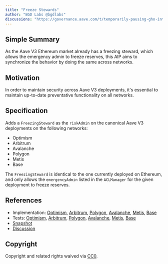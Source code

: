 ```yaml
---
title: "Freeze Stewards"
author: "BGD Labs @bgdlabs"
discussions: "https://governance.aave.com/t/temporarily-pausing-gho-integration-in-aave/14626/2"
---
```


## Simple Summary
As the Aave V3 Ethereum market already has a freezing steward, which allows the emergency admin to freeze reserves, this AIP aims to synchronize the behavior by doing the same across networks. 

## Motivation
In order to maintain security across Aave V3 deployments, it's essential to maintain up-to-date preventative functionality on all networks.

## Specification
Adds a `FreezingSteward` as the `riskAdmin` on the canonical Aave V3 deployments on the following networks:

- Optimism
- Arbitrum
- Avalanche
- Polygon
- Metis
- Base

The `FreezingSteward` is identical to the one currently deployed on Ethereum, and only allows the `emergencyAdmin` listed in the `ACLManager` for the given deployment to freeze reserves.
## References

- Implementation: [Optimism](https://github.com/bgd-labs/aave-proposals/blob/main/src/20230907_AaveV3_Multi_FreezeStewards/AaveV3_Optimism_FreezeStewards_20230907.sol), [Arbitrum](https://github.com/bgd-labs/aave-proposals/blob/main/src/20230907_AaveV3_Multi_FreezeStewards/AaveV3_Arbitrum_FreezeStewards_20230907.sol), [Polygon](https://github.com/bgd-labs/aave-proposals/blob/main/src/20230907_AaveV3_Multi_FreezeStewards/AaveV3_Polygon_FreezeStewards_20230907.sol), [Avalanche](https://github.com/bgd-labs/aave-proposals/blob/main/src/20230907_AaveV3_Multi_FreezeStewards/AaveV3_Avalanche_FreezeStewards_20230907.sol), [Metis](https://github.com/bgd-labs/aave-proposals/blob/main/src/20230907_AaveV3_Multi_FreezeStewards/AaveV3_Metis_FreezeStewards_20230907.sol), [Base](https://github.com/bgd-labs/aave-proposals/blob/main/src/20230907_AaveV3_Multi_FreezeStewards/AaveV3_Base_FreezeStewards_20230907.sol)
- Tests: [Optimism](https://github.com/bgd-labs/aave-proposals/blob/main/src/20230907_AaveV3_Multi_FreezeStewards/AaveV3_Optimism_FreezeStewards_20230907.t.sol), [Arbitrum](https://github.com/bgd-labs/aave-proposals/blob/main/src/20230907_AaveV3_Multi_FreezeStewards/AaveV3_Arbitrum_FreezeStewards_20230907.t.sol), [Polygon](https://github.com/bgd-labs/aave-proposals/blob/main/src/20230907_AaveV3_Multi_FreezeStewards/AaveV3_Polygon_FreezeStewards_20230907.t.sol), [Avalanche](https://github.com/bgd-labs/aave-proposals/blob/main/src/20230907_AaveV3_Multi_FreezeStewards/AaveV3_Avalanche_FreezeStewards_20230907.t.sol), [Metis](https://github.com/bgd-labs/aave-proposals/blob/main/src/20230907_AaveV3_Multi_FreezeStewards/AaveV3_Metis_FreezeStewards_20230907.t.sol), [Base](https://github.com/bgd-labs/aave-proposals/blob/main/src/20230907_AaveV3_Multi_FreezeStewards/AaveV3_Base_FreezeStewards_20230907.t.sol)
- [Snapshot](TODO)
- [Discussion](TODO)

## Copyright

Copyright and related rights waived via [CC0](https://creativecommons.org/publicdomain/zero/1.0/).
